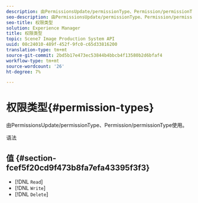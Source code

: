 ```yaml
---
description: 由PermissionsUpdate/permissionType、Permission/permissionType使用。
seo-description: 由PermissionsUpdate/permissionType、Permission/permissionType使用。
seo-title: 权限类型
solution: Experience Manager
title: 权限类型
topic: Scene7 Image Production System API
uuid: 08c24010-489f-452f-9fc0-c65d33816200
translation-type: tm+mt
source-git-commit: 2bd5b17e473ec53844b4bbcb4f13580b2d6bfaf4
workflow-type: tm+mt
source-wordcount: '26'
ht-degree: 7%

---
```



# 权限类型{#permission-types}

由PermissionsUpdate/permissionType、Permission/permissionType使用。

语法

## 值 {#section-fcef5f20cd9f473b8fa7efa43395f3f3}

* [!DNL `Read`]
* [!DNL `Write`]
* [!DNL `Delete`]

